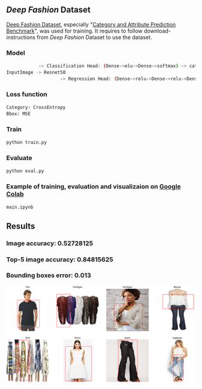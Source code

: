 ## *Deep Fashion* Dataset
[Deep Fashion Dataset](http://mmlab.ie.cuhk.edu.hk/projects/DeepFashion.html), especially "[Category and Attribute Prediction Benchmark](http://mmlab.ie.cuhk.edu.hk/projects/DeepFashion/AttributePrediction.html)", was used for training.
It requires to follow download-instructions from *Deep Fashion* Dataset to use the dataset.

### Model
```sh
			-> Classification Head: (Dense->elu->Dense->softmax) -> category
InputImage -> Resnet50 
	                -> Regression Head: (Dense->relu->Dense->relu->Dense) -> bbox(x1, y1, x2, y2)

```
### Loss function
```sh
Category: CrossEntropy
Bbox: MSE
```

### Train
```sh
python train.py
```

### Evaluate
```sh
python eval.py
```
### Example of training, evaluation and visualizaion on [Google Colab](https://colab.research.google.com)
```sh
main.ipynb
```

## Results
### Image accuracy: 0.52728125
### Top-5 image accuracy: 0.84815625
### Bounding boxes error: 0.013
![Bbox](/imgs/2.png)


